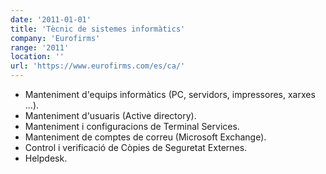 ```yaml
---
date: '2011-01-01'
title: 'Tècnic de sistemes informàtics'
company: 'Eurofirms'
range: '2011'
location: ''
url: 'https://www.eurofirms.com/es/ca/'
---
```


- Manteniment d'equips informàtics (PC, servidors, impressores, xarxes ...).
- Manteniment d'usuaris (Active directory).
- Manteniment i configuracions de Terminal Services.
- Manteniment de comptes de correu (Microsoft Exchange).
- Control i verificació de Còpies de Seguretat Externes.
- Helpdesk.
